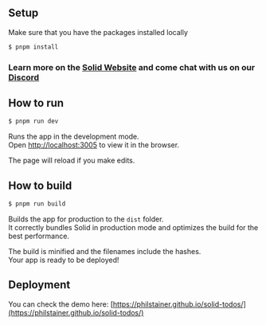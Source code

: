 ## Setup

Make sure that you have the packages installed locally

```bash
$ pnpm install
```

### Learn more on the [Solid Website](https://solidjs.com) and come chat with us on our [Discord](https://discord.com/invite/solidjs)

## How to run

```bash
$ pnpm run dev
```

Runs the app in the development mode.<br>
Open [http://localhost:3005](http://localhost:3005) to view it in the browser.

The page will reload if you make edits.<br>

## How to build

```bash
$ pnpm run build
```

Builds the app for production to the `dist` folder.<br>
It correctly bundles Solid in production mode and optimizes the build for the best performance.

The build is minified and the filenames include the hashes.<br>
Your app is ready to be deployed!

## Deployment

You can check the demo here: [https://philstainer.github.io/solid-todos/](https://philstainer.github.io/solid-todos/)
